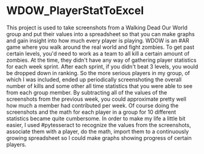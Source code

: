 # WDOW_PlayerStatToExcel
This project is used to take screenshots from a Walking Dead Our World group and put their values into a spreadsheet so that you can make graphs and gain insight into how much every player is playing.
WDOW is an #AR game where you walk around the real world and fight zombies. To get past certain levels, you'd need to work as a team to all kill a certain amount of zombies. At the time, they didn't have any way of gathering player statistics for each week sprint. After each sprint, if you didn't beat 3 levels, you would be dropped down in ranking. So the more serious players in my group, of which I was included, ended up periodically screenshoting the overall number of kills and some other all time statistics that you were able to see from each group member. By subtracting all of the values of the screenshots from the previous week, you could approximate pretty well how much a member had contributed per week. Of course doing the screenshots and the math for each player in a group for 10 different statistics became quite cumbersome. In order to make my life a little bit easier, I used #pytesseract to recognize the values from the screenshots, associate them with a player, do the math, import them to a continuously growing spreadsheet so I could make graphs showing progress of certain players.
